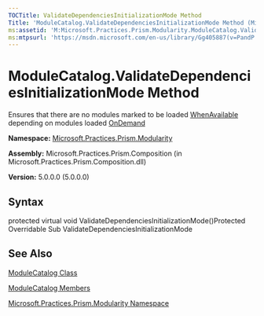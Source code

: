 ```yaml
---
TOCTitle: ValidateDependenciesInitializationMode Method
Title: 'ModuleCatalog.ValidateDependenciesInitializationMode Method (Microsoft.Practices.Prism.Modularity)'
ms:assetid: 'M:Microsoft.Practices.Prism.Modularity.ModuleCatalog.ValidateDependenciesInitializationMode'
ms:mtpsurl: 'https://msdn.microsoft.com/en-us/library/Gg405887(v=PandP.50)'
---
```



# ModuleCatalog.ValidateDependenciesInitializationMode Method

Ensures that there are no modules marked to be loaded [WhenAvailable](https://msdn.microsoft.com/library/microsoft.practices.prism.modularity.initializationmode) depending on modules loaded [OnDemand](https://msdn.microsoft.com/library/microsoft.practices.prism.modularity.initializationmode)

**Namespace:** [Microsoft.Practices.Prism.Modularity](https://msdn.microsoft.com/library/microsoft.practices.prism.modularity)
**Assembly:** Microsoft.Practices.Prism.Composition (in Microsoft.Practices.Prism.Composition.dll)

**Version:** 5.0.0.0 (5.0.0.0)

## Syntax

protected virtual void ValidateDependenciesInitializationMode()Protected Overridable Sub ValidateDependenciesInitializationMode

## See Also

[ModuleCatalog Class](https://msdn.microsoft.com/library/microsoft.practices.prism.modularity.modulecatalog)

[ModuleCatalog Members](https://msdn.microsoft.com/allmembers.t:microsoft.practices.prism.modularity.modulecatalog)

[Microsoft.Practices.Prism.Modularity Namespace](https://msdn.microsoft.com/library/microsoft.practices.prism.modularity)
